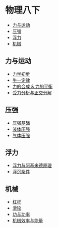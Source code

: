 # 物理八下

<!-- @import "[TOC]" {cmd="toc" depthFrom=2 depthTo=6 orderedList=false} -->

<!-- code_chunk_output -->

- [力与运动](#力与运动)
- [压强](#压强)
- [浮力](#浮力)
- [机械](#机械)

<!-- /code_chunk_output -->

## 力与运动

* [力学初步](./ch6/README.html)
* [牛一定律](./ch7/20210205.html)
* [力的合成 & 力的平衡](./ch7/20210206.html)
* [受力分析与正交分解](./ch8/20210207.html)

## 压强 

* [压强基础](./ch8/20210208.html)
* [液体压强](./ch8/20210209.html)
* [气体压强](./ch8/20210215.html)

## 浮力
* [浮力与阿基米德原理](./ch9/20210217.html)
* [浮沉条件](./ch9/20210219.html)

## 机械

* [杠杆](./ch10/20210220.html)
* [滑轮](./ch10/20210411.html)
* [功与功率](./ch10/20210518.html)
* [机械效率与能量](./ch10/20210601.html)

<!-- ## 机械

* [20210220-杠杆与滑轮](./ch10/20210220.html) -->


<!-- * [20210126-力的合成 & 力的平衡](./ch7/20210126.html)
* [20210127-力的平衡](./ch7/20210127.html)

## 压强

* [20210128-压强基础](./ch8/20210128.html)
* [20210130-液体压强](./ch8/20210130.html)
* [20210131-气体压强](./ch8/20210131.html) -->